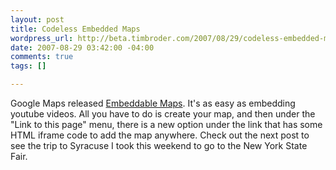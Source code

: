 ```yaml
--- 
layout: post
title: Codeless Embedded Maps
wordpress_url: http://beta.timbroder.com/2007/08/29/codeless-embedded-maps/
date: 2007-08-29 03:42:00 -04:00
comments: true
tags: []

---
```

Google Maps released <a href="http://google-latlong.blogspot.com/2007/08/youtube-style-embeddable-maps_21.html">Embeddable Maps</a>.  It's as easy as embedding youtube
videos.  All you have to do is create your map, and then under the "Link
to this page" menu, there is a new option under the link that has some
HTML iframe code to add the map anywhere.  Check out the next post to
see the trip to Syracuse I took this weekend to go to the New York State Fair.
